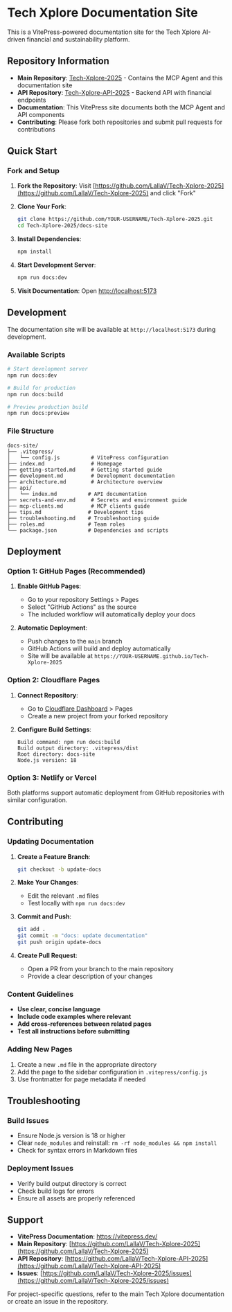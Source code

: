 # Tech Xplore Documentation Site

This is a VitePress-powered documentation site for the Tech Xplore AI-driven financial and sustainability platform.

## Repository Information

- **Main Repository**: [Tech-Xplore-2025](https://github.com/LallaV/Tech-Xplore-2025) - Contains the MCP Agent and this documentation site
- **API Repository**: [Tech-Xplore-API-2025](https://github.com/LallaV/Tech-Xplore-API-2025) - Backend API with financial endpoints
- **Documentation**: This VitePress site documents both the MCP Agent and API components
- **Contributing**: Please fork both repositories and submit pull requests for contributions

## Quick Start

### Fork and Setup

1. **Fork the Repository**: Visit [https://github.com/LallaV/Tech-Xplore-2025](https://github.com/LallaV/Tech-Xplore-2025) and click "Fork"

2. **Clone Your Fork**:
   ```bash
   git clone https://github.com/YOUR-USERNAME/Tech-Xplore-2025.git
   cd Tech-Xplore-2025/docs-site
   ```

3. **Install Dependencies**:
   ```bash
   npm install
   ```

4. **Start Development Server**:
   ```bash
   npm run docs:dev
   ```

5. **Visit Documentation**: Open [http://localhost:5173](http://localhost:5173)

## Development

The documentation site will be available at `http://localhost:5173` during development.

### Available Scripts

```bash
# Start development server
npm run docs:dev

# Build for production
npm run docs:build

# Preview production build
npm run docs:preview
```

### File Structure
```
docs-site/
├── .vitepress/
│   └── config.js          # VitePress configuration
├── index.md               # Homepage
├── getting-started.md     # Getting started guide
├── development.md         # Development documentation
├── architecture.md        # Architecture overview
├── api/
│   └── index.md          # API documentation
├── secrets-and-env.md     # Secrets and environment guide
├── mcp-clients.md         # MCP clients guide
├── tips.md               # Development tips
├── troubleshooting.md    # Troubleshooting guide
├── roles.md              # Team roles
└── package.json          # Dependencies and scripts
```

## Deployment

### Option 1: GitHub Pages (Recommended)

1. **Enable GitHub Pages**:
   - Go to your repository Settings > Pages
   - Select "GitHub Actions" as the source
   - The included workflow will automatically deploy your docs

2. **Automatic Deployment**:
   - Push changes to the `main` branch
   - GitHub Actions will build and deploy automatically
   - Site will be available at `https://YOUR-USERNAME.github.io/Tech-Xplore-2025`

### Option 2: Cloudflare Pages

1. **Connect Repository**:
   - Go to [Cloudflare Dashboard](https://dash.cloudflare.com/) > Pages
   - Create a new project from your forked repository

2. **Configure Build Settings**:
   ```
   Build command: npm run docs:build
   Build output directory: .vitepress/dist
   Root directory: docs-site
   Node.js version: 18
   ```

### Option 3: Netlify or Vercel

Both platforms support automatic deployment from GitHub repositories with similar configuration.

## Contributing

### Updating Documentation

1. **Create a Feature Branch**:
   ```bash
   git checkout -b update-docs
   ```

2. **Make Your Changes**:
   - Edit the relevant `.md` files
   - Test locally with `npm run docs:dev`

3. **Commit and Push**:
   ```bash
   git add .
   git commit -m "docs: update documentation"
   git push origin update-docs
   ```

4. **Create Pull Request**:
   - Open a PR from your branch to the main repository
   - Provide a clear description of your changes

### Content Guidelines

- **Use clear, concise language**
- **Include code examples where relevant**
- **Add cross-references between related pages**
- **Test all instructions before submitting**

### Adding New Pages

1. Create a new `.md` file in the appropriate directory
2. Add the page to the sidebar configuration in `.vitepress/config.js`
3. Use frontmatter for page metadata if needed

## Troubleshooting

### Build Issues
- Ensure Node.js version is 18 or higher
- Clear `node_modules` and reinstall: `rm -rf node_modules && npm install`
- Check for syntax errors in Markdown files

### Deployment Issues
- Verify build output directory is correct
- Check build logs for errors
- Ensure all assets are properly referenced

## Support

- **VitePress Documentation**: https://vitepress.dev/
- **Main Repository**: [https://github.com/LallaV/Tech-Xplore-2025](https://github.com/LallaV/Tech-Xplore-2025)
- **API Repository**: [https://github.com/LallaV/Tech-Xplore-API-2025](https://github.com/LallaV/Tech-Xplore-API-2025)
- **Issues**: [https://github.com/LallaV/Tech-Xplore-2025/issues](https://github.com/LallaV/Tech-Xplore-2025/issues)

For project-specific questions, refer to the main Tech Xplore documentation or create an issue in the repository. 